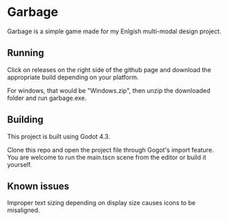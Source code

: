 # Garbage
Garbage is a simple game made for my Enlgish multi-modal design project.

## Running
Click on releases on the right side of the github page and download the appropriate build depending on your platform.

For windows, that would be "Windows.zip", then unzip the downloaded folder and run garbage.exe.

## Building
This project is built using Godot 4.3.

Clone this repo and open the project file through Gogot's import feature. You are welcome to run the main.tscn scene from the editor or build it yourself.

## Known issues
Improper text sizing depending on display size causes icons to be misaligned.
